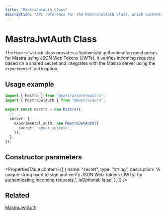 ```yaml
---
title: "MastraJwtAuth Class"
description: "API reference for the MastraJwtAuth class, which authenticates Mastra applications using JSON Web Tokens."
---
```


# MastraJwtAuth Class

The `MastraJwtAuth` class provides a lightweight authentication mechanism for Mastra using JSON Web Tokens (JWTs). It verifies incoming requests based on a shared secret and integrates with the Mastra server using the `experimental_auth` option.

## Usage example

```typescript filename="src/mastra/index.ts" showLineNumbers copy
import { Mastra } from "@mastra/core/mastra";
import { MastraJwtAuth } from "@mastra/auth";

export const mastra = new Mastra({
  // ..
  server: {
    experimental_auth: new MastraJwtAuth({
      secret: "<your-secret>",
    }),
  },
});
```

## Constructor parameters

<PropertiesTable
content={[
{
name: "secret",
type: "string",
description: "A unique string used to sign and verify JSON Web Tokens (JWTs) for authenticating incoming requests.",
isOptional: false,
},
]}
/>

## Related

[MastraJwtAuth](/docs/auth/jwt)

